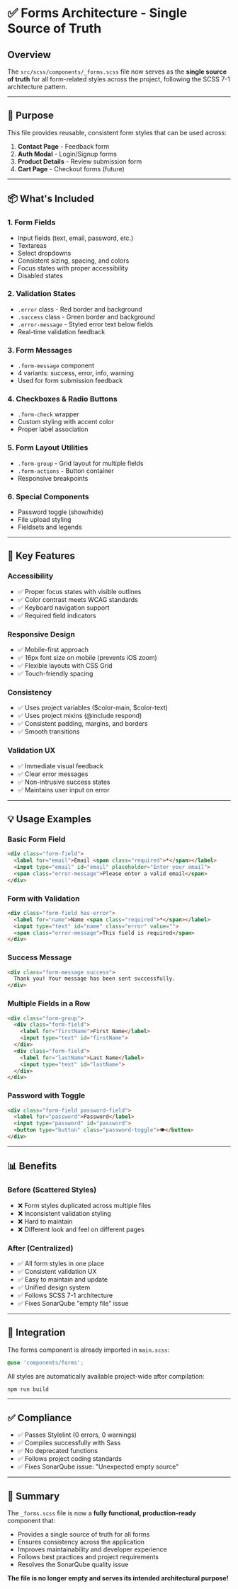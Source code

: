 # ✅ Forms Architecture - Single Source of Truth

## Overview

The `src/scss/components/_forms.scss` file now serves as the **single source of truth** for all form-related styles across the project, following the SCSS 7-1 architecture pattern.

---

## 🎯 Purpose

This file provides reusable, consistent form styles that can be used across:
1. **Contact Page** - Feedback form
2. **Auth Modal** - Login/Signup forms  
3. **Product Details** - Review submission form
4. **Cart Page** - Checkout forms (future)

---

## 📦 What's Included

### 1. Form Fields
- Input fields (text, email, password, etc.)
- Textareas
- Select dropdowns
- Consistent sizing, spacing, and colors
- Focus states with proper accessibility
- Disabled states

### 2. Validation States
- `.error` class - Red border and background
- `.success` class - Green border and background
- `.error-message` - Styled error text below fields
- Real-time validation feedback

### 3. Form Messages
- `.form-message` component
- 4 variants: success, error, info, warning
- Used for form submission feedback

### 4. Checkboxes & Radio Buttons
- `.form-check` wrapper
- Custom styling with accent color
- Proper label association

### 5. Form Layout Utilities
- `.form-group` - Grid layout for multiple fields
- `.form-actions` - Button container
- Responsive breakpoints

### 6. Special Components
- Password toggle (show/hide)
- File upload styling
- Fieldsets and legends

---

## 🎨 Key Features

### Accessibility
- ✅ Proper focus states with visible outlines
- ✅ Color contrast meets WCAG standards
- ✅ Keyboard navigation support
- ✅ Required field indicators

### Responsive Design
- ✅ Mobile-first approach
- ✅ 16px font size on mobile (prevents iOS zoom)
- ✅ Flexible layouts with CSS Grid
- ✅ Touch-friendly spacing

### Consistency
- ✅ Uses project variables ($color-main, $color-text)
- ✅ Uses project mixins (@include respond)
- ✅ Consistent padding, margins, and borders
- ✅ Smooth transitions

### Validation UX
- ✅ Immediate visual feedback
- ✅ Clear error messages
- ✅ Non-intrusive success states
- ✅ Maintains user input on error

---

## 💡 Usage Examples

### Basic Form Field
```html
<div class="form-field">
  <label for="email">Email <span class="required">*</span></label>
  <input type="email" id="email" placeholder="Enter your email">
  <span class="error-message">Please enter a valid email</span>
</div>
```

### Form with Validation
```html
<div class="form-field has-error">
  <label for="name">Name <span class="required">*</span></label>
  <input type="text" id="name" class="error" value="">
  <span class="error-message">This field is required</span>
</div>
```

### Success Message
```html
<div class="form-message success">
  Thank you! Your message has been sent successfully.
</div>
```

### Multiple Fields in a Row
```html
<div class="form-group">
  <div class="form-field">
    <label for="firstName">First Name</label>
    <input type="text" id="firstName">
  </div>
  <div class="form-field">
    <label for="lastName">Last Name</label>
    <input type="text" id="lastName">
  </div>
</div>
```

### Password with Toggle
```html
<div class="form-field password-field">
  <label for="password">Password</label>
  <input type="password" id="password">
  <button type="button" class="password-toggle">👁</button>
</div>
```

---

## 📊 Benefits

### Before (Scattered Styles)
- ❌ Form styles duplicated across multiple files
- ❌ Inconsistent validation styling
- ❌ Hard to maintain
- ❌ Different look and feel on different pages

### After (Centralized)
- ✅ All form styles in one place
- ✅ Consistent validation UX
- ✅ Easy to maintain and update
- ✅ Unified design system
- ✅ Follows SCSS 7-1 architecture
- ✅ Fixes SonarQube "empty file" issue

---

## 🔄 Integration

The forms component is already imported in `main.scss`:

```scss
@use 'components/forms';
```

All styles are automatically available project-wide after compilation:

```bash
npm run build
```

---

## ✅ Compliance

- ✅ Passes Stylelint (0 errors, 0 warnings)
- ✅ Compiles successfully with Sass
- ✅ No deprecated functions
- ✅ Follows project coding standards
- ✅ Fixes SonarQube issue: "Unexpected empty source"

---

## 🎉 Summary

The `_forms.scss` file is now a **fully functional, production-ready** component that:
- Provides a single source of truth for all forms
- Ensures consistency across the application
- Improves maintainability and developer experience
- Follows best practices and project requirements
- Resolves the SonarQube quality issue

**The file is no longer empty and serves its intended architectural purpose!**

